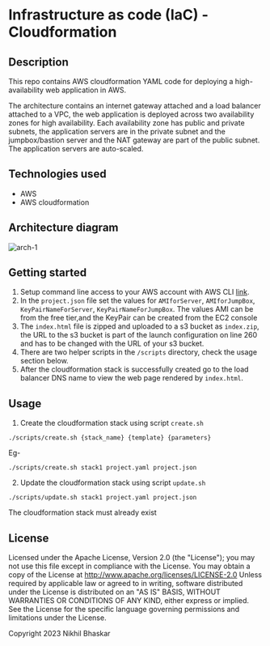 # Infrastructure as code (IaC) - Cloudformation

## Description

This repo contains AWS cloudformation YAML code for deploying a high-availability web application in AWS.

The architecture contains an internet gateway attached and a load balancer attached to a VPC, the web application
is deployed across two availability zones for high availability.
Each availability zone has public and private subnets, the application servers are in the private subnet and the 
jumpbox/bastion server and the NAT gateway are part of the public subnet. The application servers are auto-scaled.

## Technologies used

- AWS
- AWS cloudformation

## Architecture diagram
![arch-1](https://github.com/nikhil-31/django-docker-kubernetes-deploy-scripts/assets/19944703/82604d50-a92e-4695-a488-2c41726627b7)

## Getting started

1. Setup command line access to your AWS account with AWS CLI [link](https://docs.aws.amazon.com/cli/latest/userguide/cli-chap-configure.html).
2. In the `project.json` file set the values for `AMIforServer`, `AMIforJumpBox`, `KeyPairNameForServer`, `KeyPairNameForJumpBox`.
The values AMI can be from the free tier,and the KeyPair can be created from the EC2 console
3. The `index.html` file is zipped and uploaded to a s3 bucket as `index.zip`, the URL to the s3 bucket is part of the 
launch configuration on line 260 and has to be changed with the URL of your s3 bucket.
4. There are two helper scripts in the `/scripts` directory, check the usage section below.
5. After the cloudformation stack is successfully created go to the load balancer DNS name to view the web page 
rendered by `index.html`.

## Usage

1. Create the cloudformation stack using script `create.sh`
```
./scripts/create.sh {stack_name} {template} {parameters} 
```
Eg-
```
./scripts/create.sh stack1 project.yaml project.json 
```

2. Update the cloudformation stack using script `update.sh`

```
./scripts/update.sh stack1 project.yaml project.json 
```
The cloudformation stack must already exist

## License
Licensed under the Apache License, Version 2.0 (the "License"); you may not use this file except in compliance with the License. You may obtain a copy of the License at
http://www.apache.org/licenses/LICENSE-2.0 Unless required by applicable law or agreed to in writing, software distributed under the License is distributed on an "AS IS" BASIS, WITHOUT WARRANTIES OR CONDITIONS OF ANY KIND, either express or implied. See the License for the specific language governing permissions and limitations under the License.

Copyright 2023 Nikhil Bhaskar


